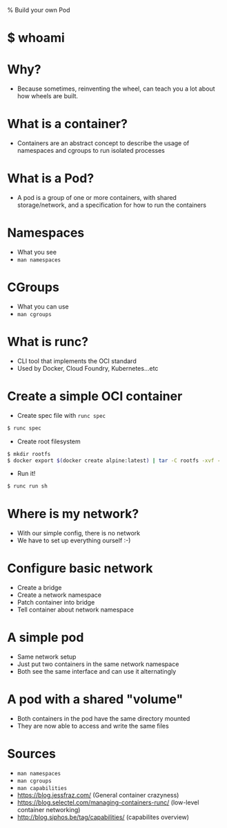 % Build your own Pod

# $ whoami

# Why?

* Because sometimes, reinventing the wheel, can teach you a lot about
how wheels are built.

# What is a container?

* Containers are an abstract concept to describe the usage of namespaces and cgroups to run
isolated processes

# What is a Pod?

* A pod is a group of one or more containers, with shared storage/network,
and a specification for how to run the containers

# Namespaces

* What you see
* `man namespaces`

# CGroups

* What you can use
* `man cgroups`

# What is runc?

* CLI tool that implements the OCI standard
* Used by Docker, Cloud Foundry, Kubernetes...etc

# Create a simple OCI container

* Create spec file with `runc spec`
```bash
$ runc spec
```

* Create root filesystem
```bash
$ mkdir rootfs
$ docker export $(docker create alpine:latest) | tar -C rootfs -xvf -
```

* Run it!
```bash
$ runc run sh
```

# Where is my network?

* With our simple config, there is no network
* We have to set up everything ourself :-)

# Configure basic network

* Create a bridge
* Create a network namespace
* Patch container into bridge
* Tell container about network namespace

# A simple pod

* Same network setup
* Just put two containers in the same network namespace
* Both see the same interface and can use it alternatingly

# A pod with a shared "volume"

* Both containers in the pod have the same directory mounted
* They are now able to access and write the same files

# Sources

* `man namespaces`
* `man cgroups`
* `man capabilities`
* https://blog.jessfraz.com/ (General container crazyness)
* https://blog.selectel.com/managing-containers-runc/ (low-level container networking) 
* http://blog.siphos.be/tag/capabilities/ (capabilites overview)
